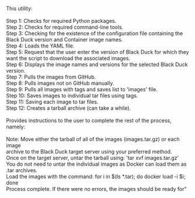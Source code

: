 This utility:<br>
<br>
Step 1: Checks for required Python packages.<br>
Step 2: Checks for required command-line tools.<br>
Step 3: Checking for the existence of the configuration file containing the Black Duck version and Container image names.<br>
Step 4: Loads the YAML file. <br>
Step 5: Request that the user enter the version of Black Duck for which they want the script to download the associated images.<br>
Step 6: Displays the image names and versions for the selected Black Duck version.<br>
Step 7: Pulls the images from GitHub.<br>
Step 8: Pulls images not on GitHub manually.<br> 
Step 9: Pulls all images with tags and saves list to 'images' file.<br>
Step 10: Saves images to individual tar files using tags.<br>
Step 11: Saving each image to tar files.<br>
Step 12: Creates a tarball archive (can take a while).<br>
<br>
Provides instructions to the user to complete the rest of the process, namely:<br>
<br>
Note: Move either the tarball of all of the images (images.tar.gz) or each image <br>
archive to the Black Duck target server using your preferred method.<br>
Once on the target server, untar the tarball using: 'tar xvf images.tar.gz'<br>
You do not need to untar the individual images as Docker can load them as .tar archives.<br>
Load the images with the command: for i in $(ls *.tar); do docker load -i $i; done<br>
Process complete. If there were no errors, the images should be ready for"<br>

